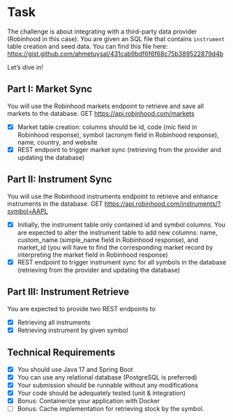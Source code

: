# Task
The challenge is about integrating with a third-party data provider (Robinhood in this case).
You are given an SQL file that contains `instrument` table creation and seed data. You can
find this file here: https://gist.github.com/ahmetuysal/431cab9bdf6f6f68c75b389522879d4b

Let’s dive in!

## Part I: Market Sync
You will use the Robinhood markets endpoint to retrieve and save all markets to the
database.
GET https://api.robinhood.com/markets
- [x] Market table creation: columns should be id, code (mic field in Robinhood response),
  symbol (acronym field in Robinhood response), name, country, and website
- [x] REST endpoint to trigger market sync (retrieving from the provider and updating the
  database)
  
## Part II: Instrument Sync
  You will use the Robinhood instruments endpoint to retrieve and enhance instruments in the
  database.
  GET https://api.robinhood.com/instruments/?symbol=AAPL

- [x] Initially, the instrument table only contained id and symbol columns. You are
  expected to alter the instrument table to add new columns: name, custom_name
  (simple_name field in Robinhood response), and market_id (you will have to find the
  corresponding market record by interpreting the market field in Robinhood response)
- [x] REST endpoint to trigger instrument sync for all symbols in the database (retrieving
  from the provider and updating the database)

## Part III: Instrument Retrieve
You are expected to provide two REST endpoints to
- [x] Retrieving all instruments
- [x] Retrieving instrument by given symbol

## Technical Requirements
- [x] You should use Java 17 and Spring Boot 
- [x] You can use any relational database (PostgreSQL is preferred)
- [x] Your submission should be runnable without any modifications
- [x] Your code should be adequately tested (unit & integration)
- [x] Bonus: Containerize your application with Docker
- [ ] Bonus: Cache implementation for retrieving stock by the symbol.